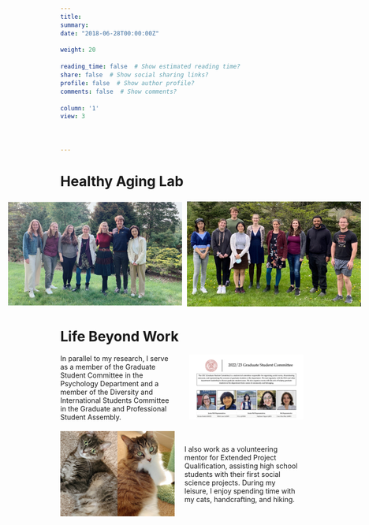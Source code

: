 ```yaml
---
title:
summary: 
date: "2018-06-28T00:00:00Z"

weight: 20

reading_time: false  # Show estimated reading time?
share: false  # Show social sharing links?
profile: false  # Show author profile?
comments: false  # Show comments?

column: '1'
view: 3


  
---
```

# Healthy Aging Lab
<!-- Image Gallery -->
<div style="display: flex; justify-content: center; align-items: center;">
  <img src="HALab2023.jpeg" alt="Lab gathering 2023" style="width: 70%; margin: 5px;">
  <img src="HALab2022.jpeg" alt="Lab gathering 2022" style="width: 70%; margin: 5px;">
</div>
<!-- End of Image Gallery -->

# Life Beyond Work
<div style="display: flex; align-items: center;">
  <div style="flex: 1; margin-right: 20px;">
    In parallel to my research, I serve as a member of the Graduate Student Committee in the Psychology Department and a member of the Diversity and International Students Committee in the Graduate and Professional Student Assembly.
  </div>
  <div style="flex: 1; margin-right: 20px;">
    <img src="GSC.png" style="margin-left: 10px;">
  </div>
</div>

<div style="display: flex; align-items: center; margin-top: 20px;">
  <div style="flex: 1; margin-right: 20px;">
      <img src="cats.jpg" style="margin-right: 20px;">
  </div>
  <div style="flex: 1; margin-right: 20px;">
    I also work as a volunteering mentor for Extended Project Qualification, assisting high school students with their first social science projects. During my leisure, I enjoy spending time with my cats, handcrafting, and hiking. 
  </div>
</div>


